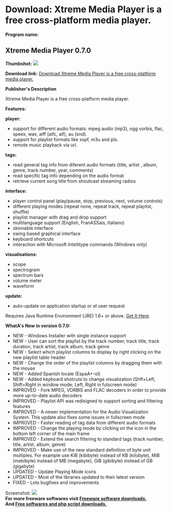 # Download: Xtreme Media Player is a free cross-platform media player.

**Program name:**

## Xtreme Media Player 0.7.0

  
**Thumbshot:** ![](http://www.freewarefiles.com/screenshot/xtrmemdplyr_md.jpg)   
  
**Download link:** [Download Xtreme Media Player is a free cross-platform media player.](http://freesoftwares.boysofts.com/Xtreme-Media-Player_program_61479.html)  
  


**Publisher's Description**  
  


Xtreme Media Player is a free cross-platform media player. 

**Features:**

**player:**

  * support for different audio formats: mpeg audio (mp3), ogg vorbis, flac, speex, wav, aiff (aifc, aif), au (snd). 
  * support for playlist formats like xspf, m3u and pls. 
  * remote music playback via url. 

**tags:**

  * read general tag info from diferent audio formats (title, artist , album, genre, track number, year, comments) 
  * read specific tag info depending on the audio format 
  * retrieve current song title from shoutcast streaming radios 

**interface:**

  * player control panel (play/pause, stop, previous, next, volume controls) 
  * different playing modes (repeat none, repeat track, repeat playlist, shuffle) 
  * playlist manager with drag and drop support 
  * multilanguage support (English, FranASSais, Italiano) 
  * skinnable interface 
  * swing based graphical interface 
  * keyboard shortcuts 
  * interaction with Microsoft Intellitype commands (Windows only) 

**visualisations:**

  * scope 
  * spectrogram 
  * spectrum bars 
  * volume meter 
  * waveform 

**update:**

  * auto-update on application startup or at user request 

Requires Java Runtime Environment (JRE) 1.6+ or above. [Get It Here](http://java.sun.com/javase/downloads/index.jsp).

**WhatA's New in version 0.7.0:**

  * NEW - Windows Installer with single instance support 
  * NEW - User can sort the playlist by the track number, track title, track duration, track artist, track album, track genre 
  * NEW - Select which playlist columns to display by right clicking on the new playlist table header 
  * NEW - Change the order of the playlist columns by dragging them with the mouse 
  * NEW - Added Spanish locale (EspaA+-ol) 
  * NEW - Added keyboard shotcuts to change visualization (Shft+Left, Shift+Right in window mode; Left, Right in fulscreen mode) 
  * IMPROVED - Fork MPEG, VORBIS and FLAC decoders in order to provide more up-to-date audio decoders 
  * IMPROVED - Playlist API was redisigned to support sorting and filtering features 
  * IMPROVED - A newer implementation for the Audio Visualization System. This update also fixes some issues in fullscreen mode 
  * IMPROVED - Faster reading of tag data from different audio formats 
  * IMPROVED - Change the playing mode by clicking on the icon in the bottom left corner of the main frame 
  * IMPROVED - Extend the search filtering to standard tags (track number, title, artist, album, genre) 
  * IMPROVED - Make use of the new standard definition of byte unit multiples. For example use KiB (kibibyte) instead of KB (kilobyte), MiB (mebibyte) instead of MB (megabyte), GiB (gibibyte) instead of GB (gigabyte) 
  * UPDATED - Update Playing Mode icons 
  * UPDATED - Most of the libraries updated to their latest version 
  * FIXED - Lots bugfixes and improvements 

  
  
Screenshot: ![](http://www.freewarefiles.com/screenshot/xtrmemdplyr.jpg)   
**For more freeware softwares visit [Freeware software downloads.](http://freesoftwares.boysofts.com/)**   
**And [Free softwares and php script downloads.](http://www.boysofts.com/)**
